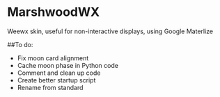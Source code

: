 # MarshwoodWX
Weewx skin, useful for non-interactive displays, using Google Materlize

##To do:
* Fix moon card alignment
* Cache moon phase in Python code
* Comment and clean up code
* Create better startup script
* Rename from standard
